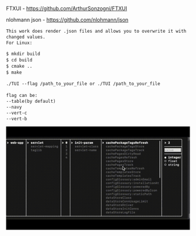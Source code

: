 FTXUI - https://github.com/ArthurSonzogni/FTXUI

nlohmann json - https://github.com/nlohmann/json

    This work does render .json files and allows you to overwrite it with changed values.
    For Linux:
```sh
$ mkdir build
$ cd build
$ cmake ..
$ make 
```

    ./TUI --flag /path_to_your_file or ./TUI /path_to_your_file
    
    flag can be:
    --table(by default)
    --navy
    --vert-c
    --vert-b

![Alt Text](jsonTab.gif)